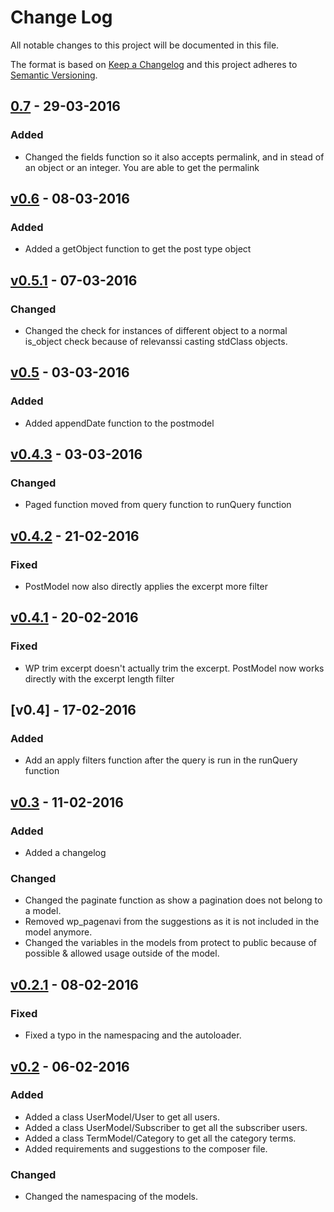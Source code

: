 # Change Log
All notable changes to this project will be documented in this file.

The format is based on [Keep a Changelog](http://keepachangelog.com/)
and this project adheres to [Semantic Versioning](http://semver.org/).

## [0.7] - 29-03-2016
### Added
* Changed the fields function so it also accepts permalink, and in stead of an object or an integer. You are able to get the permalink

## [v0.6] - 08-03-2016
### Added
* Added a getObject function to get the post type object

## [v0.5.1] - 07-03-2016
### Changed
* Changed the check for instances of different object to a normal is_object check because of relevanssi casting stdClass objects.

## [v0.5] - 03-03-2016
### Added
* Added appendDate function to the postmodel

## [v0.4.3] - 03-03-2016
### Changed
* Paged function moved from query function to runQuery function

## [v0.4.2] - 21-02-2016
### Fixed
* PostModel now also directly applies the excerpt more filter

## [v0.4.1] - 20-02-2016
### Fixed
* WP trim excerpt doesn't actually trim the excerpt. PostModel now works directly with the excerpt length filter

## [v0.4] - 17-02-2016
### Added
* Add an apply filters function after the query is run in the runQuery function

## [v0.3] - 11-02-2016
### Added
* Added a changelog

### Changed
* Changed the paginate function as show a pagination does not belong to a model.
* Removed wp_pagenavi from the suggestions as it is not included in the model anymore.
* Changed the variables in the models from protect to public because of possible & allowed usage outside of the model.

## [v0.2.1] - 08-02-2016
### Fixed
- Fixed a typo in the namespacing and the autoloader.

## [v0.2] - 06-02-2016
### Added
* Added a class UserModel/User to get all users.
* Added a class UserModel/Subscriber to get all the subscriber users.
* Added a class TermModel/Category to get all the category terms.
* Added requirements and suggestions to the composer file.

### Changed
* Changed the namespacing of the models.

[Unreleased]: https://github.com/DannyvanHolten/WordPress-Models/compare/0.7...develop
[0.7]: https://github.com/DannyvanHolten/WordPress-Models/compare/v0.6...0.7
[v0.6]: https://github.com/DannyvanHolten/WordPress-Models/compare/v0.5.1...v0.6
[v0.5.1]: https://github.com/DannyvanHolten/WordPress-Models/compare/v0.5...v0.5.1
[v0.5]: https://github.com/DannyvanHolten/WordPress-Models/compare/v0.4.3...v0.5
[v0.4.3]: https://github.com/DannyvanHolten/WordPress-Models/compare/v0.4.2...v0.4.3
[v0.4.2]: https://github.com/DannyvanHolten/WordPress-Models/compare/v0.4.1...v0.4.2
[v0.4.2]: https://github.com/DannyvanHolten/WordPress-Models/compare/v0.4...v0.4.1
[v0.4.1]: https://github.com/DannyvanHolten/WordPress-Models/compare/v0.3...v0.4
[v0.3]: https://github.com/DannyvanHolten/WordPress-Models/compare/v0.2.1...v0.3
[v0.2.1]: https://github.com/DannyvanHolten/WordPress-Models/compare/v0.2...v0.2.1
[v0.2]: https://github.com/DannyvanHolten/WordPress-Models/compare/v0.1...v0.2
